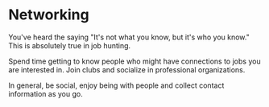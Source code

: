 # Networking

You've heard the saying "It's not what you know, but it's who you know." This is absolutely true in job hunting.

Spend time getting to know people who might have connections to jobs you are interested in. Join clubs and socialize in professional organizations. 

In general, be social, enjoy being with people and collect contact information as you go.
